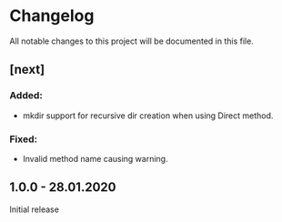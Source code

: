 # Changelog
All notable changes to this project will be documented in this file.

## [next]

### Added:
* mkdir support for recursive dir creation when using Direct method.

### Fixed:
* Invalid method name causing warning.

## 1.0.0 - 28.01.2020

Initial release
